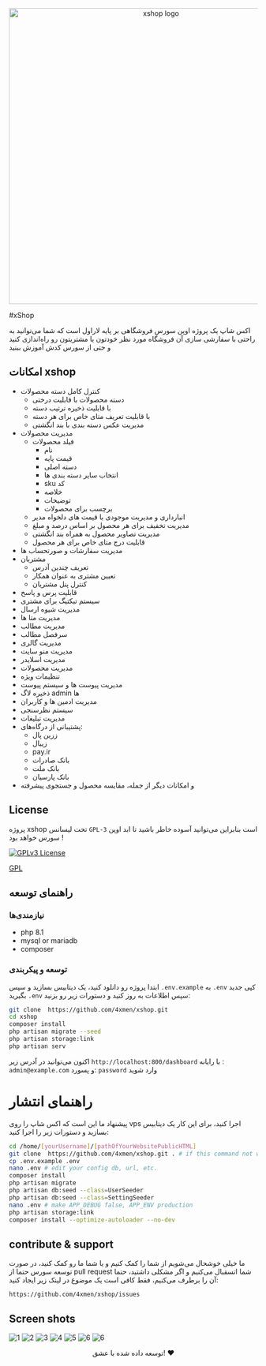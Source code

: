 <div align="center">
    <img src="media/xstack-shop-logo.svg" alt="xshop logo" width="600">
</div>

#xShop

اکس شاپ یک پروژه اوپن سورس فروشگاهی بر پایه لاراول است که شما می‌توانید به راحتی با سفارشی سازی آن فروشگاه مورد نظر خودتون یا مشتریتون رو راه‌اندازی کنید و حتی از سورس کدش آموزش ببنید

##   امکانات  xshop

- کنترل کامل دسته محصولات
    - دسته محصولات با قابلیت درختی
    - با قابلیت ذخیره ترتیب دسته
    - با قابلیت تعریف متای خاص برای هر دسته
    - مدیریت عکس دسته بندی با بند انگشتی
- مدیریت محصولات
    - فیلد محصولات
        - نام 
        - قیمت پایه
        - دسته اصلی
        - انتخاب سایر دسته بندی ها
        - sku کد
        - خلاصه
        - توضیحات
        - برچسب برای محصولات
    - انبارداری و مدیریت موجودی با قیمت های دلخواه مدیر
    - مدیریت تخفیف برای هر محصول بر اساس درصد و مبلغ
    - مدیریت تصاویر محصول به همراه بند انگشتی
    - قابلیت درج متای خاص برای هر محصول
-  مدیریت سفارشات و صورتحساب ها
- مشتریان
    - تعریف چندین آدرس
    - تعیین مشتری به عنوان همکار
    - کنترل پنل مشتریان
- قابلیت پرس‌ و پاسخ
- سیستم تیکتیگ برای مشتری
- مدیریت شیوه ارسال
- مدیریت متا ها
- مدیریت مطالب
- سرفصل مطالب
- مدیریت گالری
- مدیریت منو سایت
- مدیریت اسلایدر
- مدیریت محصولات
- تنظیمات ویژه
- مدیریت پیوست ها و سیستم پیوست
- ذخیره لاگ admin ها
- مدیریت ادمین ها و کاربران
- سیستم نظرسنجی
- مدیریت تبلیغات
- پشتیبانی از درگاه‌های:
    - زرین پال
    - زیبال
    - pay.ir  
    - بانک صادرات
    - بانک ملت
    - بانک پارسیان
- و امکانات دیگر از جمله، مقایسه محصول و جستجوی پیشرفته

## License
پروژه xshop تحت لیسانس `GPL-3` است بنابراین می‌توانید آسوده خاطر باشید تا ابد اوپن سورس خواهد بود !

[![GPLv3 License](https://img.shields.io/badge/License-GPL%20v3-yellow.svg)](https://opensource.org/licenses/GNU)


[GPL](https://www.gnu.org/licenses/gpl-3.0.en.html)

## راهنمای توسعه 

### نیازمندی‌ها 

- php 8.1
- mysql or mariadb
- composer

### توسعه و پیکربندی 

ابتدا پروژه رو دانلود کنید، یک دیتابیس بسازید و سپس `.env.example` به `.env` کپی جدید بگیرید `.env` سپس اطلاعات به روز کنید و دستورات زیر رو بزنید:

```bash
git clone  https://github.com/4xmen/xshop.git 
cd xshop
composer install
php artisan migrate --seed
php artisan storage:link
php artisan serv
```

اکنون می‌توانید در آدرس زیر `http://localhost:800/dashboard` با رایانه : `admin@example.com` و پسورد: `password` وارد شوید



# راهنمای انتشار

پیشنهاد ما این است که اکس شاپ را روی vps اجرا کنید، برای این کار یک دیتابیس بسازید و دستورات زیر را اجرا کنید:

```bash
cd /home/[yourUsername]/[pathOfYourWebsitePublicHTML]
git clone  https://github.com/4xmen/xshop.git . # if this command not work make empty this folder
cp .env.example .env
nano .env # edit your config db, url, etc.
composer install
php artisan migrate
php artisan db:seed --class=UserSeeder
php artisan db:seed --class=SettingSeeder
nano .env # make APP_DEBUG false, APP_ENV production
php artisan storage:link
composer install --optimize-autoloader --no-dev
```

## contribute & support

ما خیلی خوشحال می‌شویم از شما را کمک کنیم و یا شما ما رو کمک کنید، در صورت توسعه سورس حتما از pull request شما اتسقبال می‌کنیم و اگر مشکلی داشتید، حتما آن را برطرف می‌کنیم، فقط کافی است یک موضوع در لینک زیر ایجاد کنید:

```
https://github.com/4xmen/xshop/issues
```

## Screen shots

![1](./media/shopscreenshot1.png)
![2](./media/shopscreenshot2.png)
![3](./media/shopscreenshot3.png)
![4](./media/shopscreenshot4.png)
![5](./media/shopscreenshot5.png)
![6](./media/shopscreenshot6.png)
![6](./media/shopscreenshot7.png)



<div align="center"> توسعه داده شده با عشق! ❤️</div>

